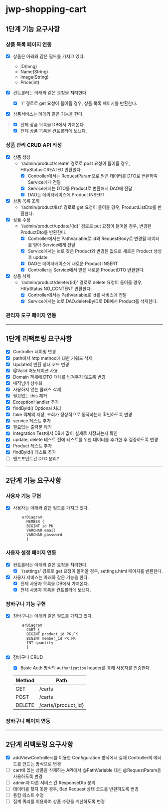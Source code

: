# jwp-shopping-cart

## 1단계 기능 요구사항

### 상품 목록 페이지 연동

- [x] 상품은 아래와 같은 필드를 가지고 있다.
    - ID(long)
    - Name(String)
    - Image(String)
    - Price(int)

- [x] 컨트롤러는 아래와 같은 요청을 처리한다.
    - [x] '/' 경로로 get 요청이 들어올 경우, 상품 목록 페이지를 반환한다.

- [x] 상품서비스는 아래와 같은 기능을 한다.
    - [x] 전체 상품 목록을 DB에서 가져온다.
    - [x] 전체 상품 목록을 컨트롤러에 보낸다.

### 상품 관리 CRUD API 작성

- [x] 상품 생성
    - '/admin/product/create' 경로로 post 요청이 들어올 경우, HttpStatus.CREATED 반환한다.
        - [x] Controller에서는 RequestParam으로 받은 데이터를 DTO로 변환하여 Service에게 전달
        - [x] Service에서는 DTO를 Product로 변환해서 DAO에 전달
        - [x] DAO는 데이터베이스에 Product INSERT
- [x] 상품 목록 조회
    - '/admin/product/list' 경로로 get 요청이 들어올 경우, ProductListDto를 반환한다.
- [x] 상품 수정
    - '/admin/product/update/{id}' 경로로 put 요청이 들어올 경우, 변경된 ProductDto를 반환한다.
        - [x] Controller에서는 PathVariable로 id와 RequestBody로 변경될 데이터를 받아 Service에게 전달
        - [x] Service에서는 id로 찾은 Product와 변경된 값으로 새로운 Product 생성후 update
        - [x] DAO는 데이터베이스에 새로운 Product INSERT
        - [x] Controller는 Service에서 받은 새로운 ProductDTO 반환한다.
- [x] 상품 삭제
    - '/admin/product/delete/{id}' 경로로 delete 요청이 들어올 경우, HttpStatus.NO_CONTENT 반환한다.
        - [x] Controller에서는 PathVariable로 id를 서비스에 전달
        - [x] Service에서는 id로 DAO.deleteByID로 DB에서 Product를 삭제한다.

### 관리자 도구 페이지 연동

---

## 1단계 리팩토링 요구사항

- [x] Controller 네이밍 변경
- [x] path에서 http method에 대한 키워드 삭제
- [x] Update의 반환 상태 코드 변경
- [x] @Valid 어노테이션 사용
- [x] Domain 객체에 DTO 객체를 넘겨주지 않도록 변경
- [x] 매직넘버 상수화
- [x] 사용하지 않는 클래스 삭제
- [x] 필요없는 this 제거
- [x] ExceptionHandler 추가
- [x] findById() Optional 처리
- [x] fake 객체의 저장, 조회가 정상적으로 동작하는지 확인하도록 변경
- [x] service 테스트 추가
- [x] 필요없는 출력문 제거
- [x] Integration Test에서 DB에 값이 실제로 저장되는지 확인
- [x] update, delete 테스트 전에 테스트를 위한 데이터를 추가한 후 검증하도록 변경
- [x] Product 테스트 추가
- [x] findById() 테스트 추가
- [ ] 엔드포인트간 DTO 분리?

---

## 2단계 기능 요구사항

### 사용자 기능 구현

- [x] 사용자는 아래와 같은 필드를 가지고 있다.
    ```mermaid
        erDiagram
          MEMBER {
          BIGINT id PK
          VARCHAR email
          VARCHAR password
          }
    ```

### 사용자 설정 페이지 연동

- [x] 컨트롤러는 아래와 같은 요청을 처리한다.
    - [x] '/settings' 경로로 get 요청이 들어올 경우, settings.html 페이지를 반환한다.

- [x] 사용자 서비스는 아래와 같은 기능을 한다.
    - [x] 전체 사용자 목록을 DB에서 가져온다.
    - [x] 전체 사용자 목록을 컨트롤러에 보낸다.

### 장바구니 기능 구현

- [x] 장바구니는 아래와 같은 필드를 가지고 있다.
    ```mermaid
        erDiagram
          CART {
          BIGINT product_id PK,FK
          BIGINT member_id PK,FK
          INT quantity
          }
    ```

- [x] 장바구니 CRUD
    - [x] Basic Auth 방식의 `Authorization` header를 통해 사용자를 인증한다.

    | Method | Path                |
    |--------|---------------------|
    | GET    | /carts              |
    | POST   | /carts              |
    | DELETE | /carts/{product_id} |


### 장바구니 페이지 연동

---

## 2단계 리팩토링 요구사항

- [x] addViewControllers를 이용한 Configuration 방식에서 실제 Controller의 메서드를 만드는 방식으로 변경
- [ ] cart에 있는 상품을 삭제하는 API에서 @PathVariable 대신 @RequestParam을 사용하도록 변경
- [ ] admin과 다른 서비스 간 ResponseDto 분리
- [ ] 데이터를 찾지 못한 경우, Bad Request 상태 코드를 반환하도록 변경
- [ ] 통합 테스트 수정
- [ ] 집계 쿼리를 이용하여 상품 수량을 계산하도록 변경
